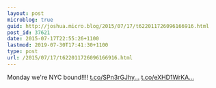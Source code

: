 ```yaml
---
layout: post
microblog: true
guid: http://joshua.micro.blog/2015/07/17/t622011726096166916.html
post_id: 37621
date: 2015-07-17T22:55:26+1100
lastmod: 2019-07-30T17:41:30+1100
type: post
url: /2015/07/17/t622011726096166916.html
---
```

Monday we're NYC bound!!!! [t.co/SPn3rGJhy...](http://t.co/SPn3rGJhyM) [t.co/eXHD1WrKA...](http://t.co/eXHD1WrKA0)
